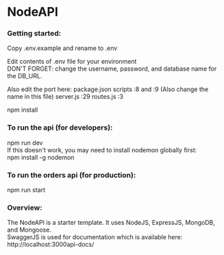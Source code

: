 # NodeAPI
### Getting started:  

Copy .env.example and rename to .env  

Edit contents of .env file for your environment  
DON'T FORGET: change the username, password, and database name for the DB_URL.

Also edit the port here:
package.json scripts :8 and :9 (Also change the name in this file)
server.js :29
routes.js :3

npm install  

### To run the api (for developers):  
npm run dev  
If this doesn't work, you may need to install nodemon globally first:  
npm install -g nodemon  

### To run the orders api (for production):  
npm run start  

### Overview:  
The NodeAPI is a starter template. It uses NodeJS, ExpressJS, MongoDB, and Mongoose.  
SwaggerJS is used for documentation which is available here:  
http://localhost:3000api-docs/
